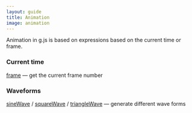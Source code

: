 ```yaml
---
layout: guide
title: Animation
image: animation
---
```

Animation in g.js is based on expressions based on the current time or frame.

### Current time

[frame](../ref/frame.html) — get the current frame number

### Waveforms

[sineWave](../ref/sineWave.html) / [squareWave](../ref/squareWave.html) / [triangleWave](../ref/triangleWave.html) — generate different wave forms
